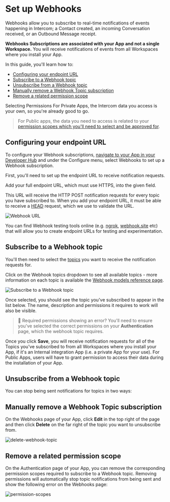 # Set up Webhooks

Webhooks allow you to subscribe to real-time notifications of events happening in Intercom; a Contact created, an incoming Conversation received, or an Outbound Message receipt.

**Webhooks Subscriptions are associated with your App and not a single Workspace.** You will receive notifications of events from all Workspaces where you install your App.

In this guide, you'll learn how to:

- [Configuring your endpoint URL](#configuring-your-endpoint-url)
- [Subscribe to a Webhook topic](#subscribe-to-a-webhook-topic)
- [Unsubscribe from a Webhook topic](#unsubscribe-from-a-webhook-topic)
- [Manually remove a Webhook Topic subscription](#manually-remove-a-webhook-topic-subscription)
- [Remove a related permission scope](#remove-a-related-permission-scope)

Selecting Permissions
For Private Apps, the Intercom data you access is your own, so you're already good to go.

> For Public apps, the data you need to access is related to your [permission scopes which you'll need to select and be approved for](/docs/build-an-integration/learn-more/authentication/setting-up-oauth#permissions).

## Configuring your endpoint URL

To configure your Webhook subscriptions, [navigate to your App in your Developer Hub](https://app.intercom.com/a/apps/_/developer-hub) and under the Configure menu, select Webhooks to set up a Webhook subscription.

First, you'll need to set up the endpoint URL to receive notification requests.

Add your full endpoint URL, which must use HTTPS, into the given field.

This URL will receive the HTTP POST notification requests for every topic you have subscribed to.
When you add your endpoint URL, it must be able to receive a [HEAD](https://developer.mozilla.org/en-US/docs/Web/HTTP/Methods/HEAD) request, which we use to validate the URL.

![Webhook URL](/assets/4466a6b-webhook_url.67cab917dea2e34a3a38975ac4528bae7c549a1c0f14daefcd72bd30acc64d01.71a4f21c.png)

You can find Webhook testing tools online (e.g. [ngrok](https://ngrok.com/), [webhook.site](https://webhook.site/) etc) that will allow you to create endpoint URLs for testing and experimentation.

## Subscribe to a Webhook topic

You'll then need to select the [topics](/docs/references/2.10/webhooks/webhook-models) you want to receive the notification requests for.

Click on the Webhook topics dropdown to see all available topics - more information on each topic is available the [Webhook models reference page](/docs/references/2.10/webhooks/webhook-models).

![Subscribe to a Webhook topic](/assets/efde036-subscribe_to_a_webhook_topic.b1f4a5fb9fedfba15815ad6465d09164c600967f240bac97ba900a85ed64fd59.71a4f21c.gif)

Once selected, you should see the topic you've subscribed to appear in the list below. The name, description and permissions it requires to work will also be visible.

> 🚧 Required permissions showing an error?
> You'll need to ensure you've selected the correct permissions on your **Authentication** page, which the webhook topic requires.

Once you click **Save**, you will receive notification requests for all of the Topics you've subscribed to from all Workspaces where you install your App, if it's an Internal integration App (i.e. a private App for your use). For Public Apps, users will have to grant permission to access their data during the installation of your App.

## Unsubscribe from a Webhook topic

You can stop being sent notifications for topics in two ways:

## Manually remove a Webhook Topic subscription

On the Webhooks page of your App, click **Edit** in the top right of the page and then click **Delete** on the far right of the topic you want to unsubscribe from.

![delete-webhook-topic](/assets/3a6c8f0-delete-webhook-topic.41067b71b29c17b9b9169dcdebebd360db83c42d080422d1d2b5a27aa0006629.71a4f21c.png)

## Remove a related permission scope

On the Authentication page of your App, you can remove the corresponding permission scopes required to subscribe to a Webhook topic. Removing permissions will automatically stop topic notifications from being sent and show the following error on the Webhooks page:

![permission-scopes](/assets/4096f85-permission-scopes.2b1ea9bec7e798908c62d446312feedc5a4bfc1ba2ae5c107e878e0cde216b2a.71a4f21c.png)
